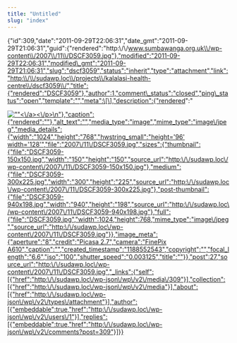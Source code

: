 ```yaml
---
title: "Untitled"
slug: "index"
---
```


{"id":309,"date":"2011-09-29T22:06:31","date\_gmt":"2011-09-29T21:06:31","guid":{"rendered":"http:\\/\\/www.sumbawanga.org.uk\\/wp-content\\/2007\\/11\\/DSCF3059.jpg"},"modified":"2011-09-29T22:06:31","modified\_gmt":"2011-09-29T21:06:31","slug":"dscf3059","status":"inherit","type":"attachment","link":"http:\\/\\/sudawp.loc\\/projects\\/kalalasi-health-centre\\/dscf3059\\/","title":{"rendered":"DSCF3059"},"author":1,"comment\_status":"closed","ping\_status":"open","template":"","meta":\[\],"description":{"rendered":"

[![\"\"](\"http:\/\/sudawp.loc\/wp-content\/2007\/11\/DSCF3059-300x225.jpg\")<\\/a><\\/p>\\n"},"caption":{"rendered":""},"alt\_text":"","media\_type":"image","mime\_type":"image\\/jpeg","media\_details":{"width":"1024","height":"768","hwstring\_small":"height='96' width='128'","file":"2007\\/11\\/DSCF3059.jpg","sizes":{"thumbnail":{"file":"DSCF3059-150x150.jpg","width":"150","height":"150","source\_url":"http:\\/\\/sudawp.loc\\/wp-content\\/2007\\/11\\/DSCF3059-150x150.jpg"},"medium":{"file":"DSCF3059-300x225.jpg","width":"300","height":"225","source\_url":"http:\\/\\/sudawp.loc\\/wp-content\\/2007\\/11\\/DSCF3059-300x225.jpg"},"post-thumbnail":{"file":"DSCF3059-940x198.jpg","width":"940","height":"198","source\_url":"http:\\/\\/sudawp.loc\\/wp-content\\/2007\\/11\\/DSCF3059-940x198.jpg"},"full":{"file":"DSCF3059.jpg","width":1024,"height":768,"mime\_type":"image\\/jpeg","source\_url":"http:\\/\\/sudawp.loc\\/wp-content\\/2007\\/11\\/DSCF3059.jpg"}},"image\_meta":{"aperture":"8","credit":"Picasa 2.7","camera":"FinePix A610","caption":"","created\_timestamp":"1188552543","copyright":"","focal\_length":"6.6","iso":"100","shutter\_speed":"0.003125","title":""}},"post":27,"source\_url":"http:\\/\\/sudawp.loc\\/wp-content\\/2007\\/11\\/DSCF3059.jpg","\_links":{"self":\[{"href":"http:\\/\\/sudawp.loc\\/wp-json\\/wp\\/v2\\/media\\/309"}\],"collection":\[{"href":"http:\\/\\/sudawp.loc\\/wp-json\\/wp\\/v2\\/media"}\],"about":\[{"href":"http:\\/\\/sudawp.loc\\/wp-json\\/wp\\/v2\\/types\\/attachment"}\],"author":\[{"embeddable":true,"href":"http:\\/\\/sudawp.loc\\/wp-json\\/wp\\/v2\\/users\\/1"}\],"replies":\[{"embeddable":true,"href":"http:\\/\\/sudawp.loc\\/wp-json\\/wp\\/v2\\/comments?post=309"}\]}}](http:\/\/sudawp.loc\/wp-content\/2007\/11\/DSCF3059.jpg)